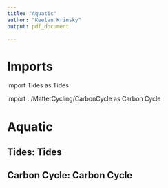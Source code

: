 ```yaml
---
title: "Aquatic"
author: "Keelan Krinsky"
output: pdf_document

---
```


# Imports

import Tides as Tides

import ../MatterCycling/CarbonCycle as Carbon Cycle


# Aquatic

## __Tides: Tides__

## __Carbon Cycle: Carbon Cycle__


